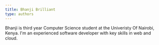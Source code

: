 ```yaml
---
title: Bhanji Brilliant
type: authors
---
```

Bhanji is third year Computer Science student at the Univeristy Of Nairobi, Kenya. I'm an experienced software developer with key skills in web and cloud.
